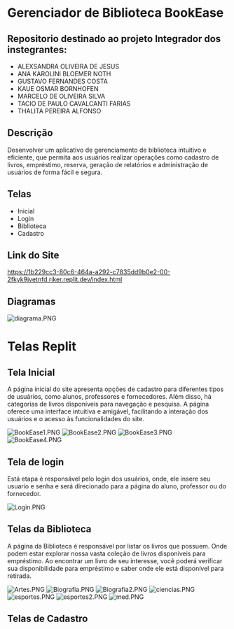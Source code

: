 # Gerenciador de Biblioteca BookEase
## Repositorio destinado ao projeto Integrador dos instegrantes:

* ALEXSANDRA OLIVEIRA DE JESUS
* ANA KAROLINI BLOEMER NOTH
* GUSTAVO FERNANDES COSTA
* KAUE OSMAR BORNHOFEN
* MARCELO DE OLIVEIRA SILVA
* TACIO DE PAULO CAVALCANTI FARIAS
* THALITA PEREIRA ALFONSO 

## Descrição 

Desenvolver um aplicativo de gerenciamento de biblioteca intuitivo e eficiente, que permita aos usuários realizar operações como cadastro de livros, empréstimo, reserva, geração de relatórios e administração de usuários de forma fácil e segura.

## Telas

* Inicial
* Login
* Biblioteca
* Cadastro 

## Link do Site

https://1b229cc3-80c6-464a-a292-c7835dd9b0e2-00-2fkyk9jvetnfd.riker.replit.dev/index.html
 
## Diagramas

![diagrama.PNG](/doc/diagrama.PNG)


# Telas Replit

## Tela Inicial

A página inicial do site apresenta opções de cadastro para diferentes tipos de usuários, como alunos, professores e fornecedores. Além disso, há categorias de livros disponíveis para navegação e pesquisa. A página oferece uma interface intuitiva e amigável, facilitando a interação dos usuários e o acesso às funcionalidades do site.

![BookEase1.PNG](/doc/BookEase1.PNG)
![BookEase2.PNG](/doc/BookEase2.PNG)
![BookEase3.PNG](/doc/BookEase3.PNG)
![BookEase4.PNG](/doc/BookEase4.PNG)


## Tela de login 

Está etapa é responsável pelo login dos usuários, onde, ele insere seu usuario e senha e será direcionado para a página do aluno, professor ou do fornecedor.

![Login.PNG](/doc/Login.PNG)

## Telas da Biblioteca

A página da Biblioteca é responsável por listar os livros que possuem. Onde podem estar explorar nossa vasta coleção de livros disponíveis para empréstimo. Ao encontrar um livro de seu interesse, você poderá verificar sua disponibilidade para empréstimo e saber onde ele está disponível para retirada.

![Artes.PNG](/doc/Artes.PNG)
![Biografia.PNG](/doc/Biografia.PNG)
![Biografia2.PNG](/doc/Biografia2.PNG)
![ciencias.PNG](/doc/ciencias.PNG)
![esportes.PNG](/doc/esportes.PNG)
![esportes2.PNG](/doc/esportes2.PNG)
![med.PNG](/doc/med.PNG)

## Telas de Cadastro 


